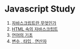 # Javascript Study


  1. [자바스크립트란 무엇인가](https://github.com/Guide-Line/JavaScriptWebDevelopers/tree/master/1)
  1. [HTML 속의 자바스크립트](https://github.com/Guide-Line/JavaScriptWebDevelopers/tree/master/2)  
  1. [언어의 기초](https://github.com/Guide-Line/JavaScriptWebDevelopers/tree/master/3)
  1. [변수 , 타입 , 연산자](https://github.com/Guide-Line/JavaScriptWebDevelopers/tree/master/4)
  
        